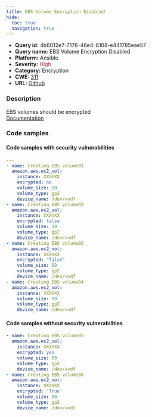 ```yaml
---
title: EBS Volume Encryption Disabled
hide:
  toc: true
  navigation: true
---
```


<style>
  .highlight .hll {
    background-color: #ff171742;
  }
  .md-content {
    max-width: 1100px;
    margin: 0 auto;
  }
</style>

-   **Query id:** 4b6012e7-7176-46e4-8108-e441785eae57
-   **Query name:** EBS Volume Encryption Disabled
-   **Platform:** Ansible
-   **Severity:** <span style="color:#bb2124">High</span>
-   **Category:** Encryption
-   **CWE:** <a href="https://cwe.mitre.org/data/definitions/311.html" onclick="newWindowOpenerSafe(event, 'https://cwe.mitre.org/data/definitions/311.html')">311</a>
-   **URL:** [Github](https://github.com/Checkmarx/kics/tree/master/assets/queries/ansible/aws/ebs_volume_encryption_disabled)

### Description
EBS volumes should be encrypted<br>
[Documentation](https://docs.ansible.com/ansible/latest/collections/amazon/aws/ec2_vol_module.html#parameter-encrypted)

### Code samples
#### Code samples with security vulnerabilities
```yaml title="Positive test num. 1 - yaml file" hl_lines="24 19 12 5"
---
- name: Creating EBS volume01
  amazon.aws.ec2_vol:
    instance: XXXXXX
    encrypted: no
    volume_size: 50
    volume_type: gp2
    device_name: /dev/xvdf
- name: Creating EBS volume02
  amazon.aws.ec2_vol:
    instance: XXXXXX
    encrypted: false
    volume_size: 50
    volume_type: gp2
    device_name: /dev/xvdf
- name: Creating EBS volume03
  amazon.aws.ec2_vol:
    instance: XXXXXX
    encrypted: "false"
    volume_size: 50
    volume_type: gp2
    device_name: /dev/xvdf
- name: Creating EBS volume04
  amazon.aws.ec2_vol:
    instance: XXXXXX
    volume_size: 50
    volume_type: gp2
    device_name: /dev/xvdf

```


#### Code samples without security vulnerabilities
```yaml title="Negative test num. 1 - yaml file"
- name: Creating EBS volume05
  amazon.aws.ec2_vol:
    instance: XXXXXX
    encrypted: yes
    volume_size: 50
    volume_type: gp2
    device_name: /dev/xvdf
- name: Creating EBS volume06
  amazon.aws.ec2_vol:
    instance: XXXXXX
    encrypted: 'True'
    volume_size: 50
    volume_type: gp2
    device_name: /dev/xvdf

```

